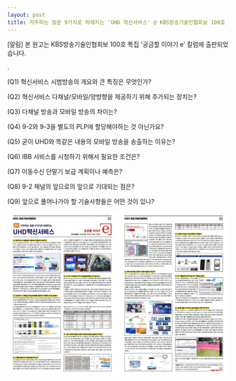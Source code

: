 ```yaml
---
layout: post
title: 자주하는 질문 9가지로 파헤지는 'UHD 혁신서비스' @ KBS방송기술인협회보 100호 특집
---
```


[알림] 본 원고는 KBS방송기술인협회보 100호 특집 '궁금할 이야기 e' 칼럼에 출판되었습니다.

.

  (Q1) 혁신서비스 시범방송의 개요와 큰 특징은 무엇인가?
  
  (Q2) 혁신서비스 다채널/모바일/양방향을 제공하기 위해 추가되는 장치는?
  
  (Q3) 다채널 방송과 모바일 방송의 차이는?
  
  (Q4) 9-2와 9-3을 별도의 PLP에 할당해야하는 것 아닌가요?
  
  (Q5) 굳이 UHD와 똑같은 내용의 모바일 방송을 송출하는 이유는?
  
  (Q6) IBB 서비스를 시청하기 위해서 필요한 조건은?
  
  (Q7) 이동수신 단말기 보급 계획이나 예측은?
  
  (Q8) 9-2 채널의 앞으로의 앞으로 기대되는 점은?
  
  (Q9) 앞으로 풀어나가야 할 기술사항들은 어떤 것이 있나?
  

![그림](/images/UHD_MMS_QnA.jpg)
